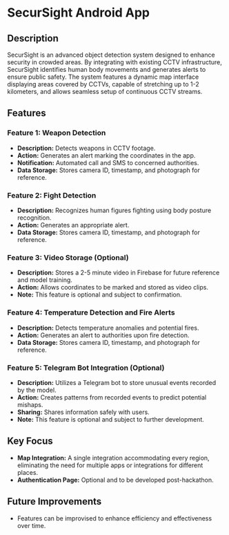 # SecurSight Android App

## Description
SecurSight is an advanced object detection system designed to enhance security in crowded areas. By integrating with existing CCTV infrastructure, SecurSight identifies human body movements and generates alerts to ensure public safety. The system features a dynamic map interface displaying areas covered by CCTVs, capable of stretching up to 1-2 kilometers, and allows seamless setup of continuous CCTV streams.

## Features

### Feature 1: Weapon Detection
- **Description:** Detects weapons in CCTV footage.
- **Action:** Generates an alert marking the coordinates in the app.
- **Notification:** Automated call and SMS to concerned authorities.
- **Data Storage:** Stores camera ID, timestamp, and photograph for reference.

### Feature 2: Fight Detection
- **Description:** Recognizes human figures fighting using body posture recognition.
- **Action:** Generates an appropriate alert.
- **Data Storage:** Stores camera ID, timestamp, and photograph for reference.

### Feature 3: Video Storage (Optional)
- **Description:** Stores a 2-5 minute video in Firebase for future reference and model training.
- **Action:** Allows coordinates to be marked and stored as video clips.
- **Note:** This feature is optional and subject to confirmation.

### Feature 4: Temperature Detection and Fire Alerts
- **Description:** Detects temperature anomalies and potential fires.
- **Action:** Generates an alert to authorities upon fire detection.
- **Data Storage:** Stores camera ID, timestamp, and photograph for reference.

### Feature 5: Telegram Bot Integration (Optional)
- **Description:** Utilizes a Telegram bot to store unusual events recorded by the model.
- **Action:** Creates patterns from recorded events to predict potential mishaps.
- **Sharing:** Shares information safely with users.
- **Note:** This feature is optional and subject to further development.

## Key Focus
- **Map Integration:** A single integration accommodating every region, eliminating the need for multiple apps or integrations for different places.
- **Authentication Page:** Optional and to be developed post-hackathon.

## Future Improvements
- Features can be improvised to enhance efficiency and effectiveness over time.
